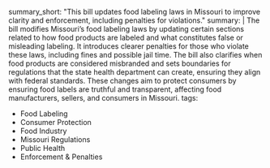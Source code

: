 summary_short: "This bill updates food labeling laws in Missouri to improve clarity and enforcement, including penalties for violations."
summary: |
  The bill modifies Missouri’s food labeling laws by updating certain sections related to how food products are labeled and what constitutes false or misleading labeling. It introduces clearer penalties for those who violate these laws, including fines and possible jail time. The bill also clarifies when food products are considered misbranded and sets boundaries for regulations that the state health department can create, ensuring they align with federal standards. These changes aim to protect consumers by ensuring food labels are truthful and transparent, affecting food manufacturers, sellers, and consumers in Missouri.
tags:
  - Food Labeling
  - Consumer Protection
  - Food Industry
  - Missouri Regulations
  - Public Health
  - Enforcement & Penalties
